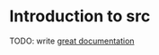 # Introduction to src

TODO: write [great documentation](http://jacobian.org/writing/what-to-write/)
